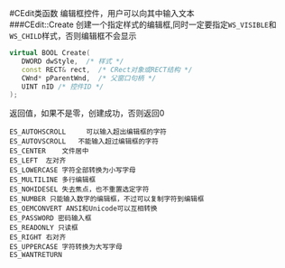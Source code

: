 #CEdit类函数
编辑框控件，用户可以向其中输入文本       
###CEdit::Create
创建一个指定样式的编辑框,同时一定要指定`WS_VISIBLE`和`WS_CHILD`样式，否则编辑框不会显示           
```cpp
virtual BOOL Create(
   DWORD dwStyle,  /* 样式 */
   const RECT& rect,  /* CRect对象或RECT结构 */
   CWnd* pParentWnd,  /* 父窗口句柄 */
   UINT nID /* 控件ID */
);
```
返回值，如果不是零，创建成功，否则返回0         
```text
ES_AUTOHSCROLL     可以输入超出编辑框的字符  
ES_AUTOVSCROLL   不能输入超过编辑框的字符
ES_CENTER    文件居中
ES_LEFT  左对齐
ES_LOWERCASE 字符全部转换为小写字母
ES_MULTILINE 多行编辑框
ES_NOHIDESEL 失去焦点，也不重置选定字符       
ES_NUMBER 只能输入数字的编辑框，不过可以复制字符到编辑框
ES_OEMCONVERT ANSI和Unicode可以互相转换
ES_PASSWORD 密码输入框
ES_READONLY 只读框
ES_RIGHT 右对齐
ES_UPPERCASE 字符转换为大写字母
ES_WANTRETURN 
```
